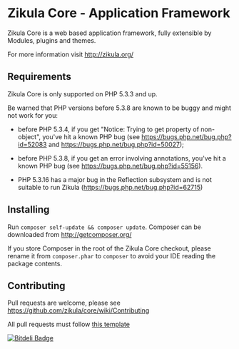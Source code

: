 Zikula Core - Application Framework
===================================

Zikula Core is a web based application framework, fully extensible by
Modules, plugins and themes.

For more information visit http://zikula.org/


Requirements
------------

Zikula Core is only supported on PHP 5.3.3 and up.

Be warned that PHP versions before 5.3.8 are known to be buggy and might not
work for you:

  - before PHP 5.3.4, if you get "Notice: Trying to get property of
    non-object", you've hit a known PHP bug (see
    https://bugs.php.net/bug.php?id=52083 and
    https://bugs.php.net/bug.php?id=50027);

  - before PHP 5.3.8, if you get an error involving annotations, you've hit
    a known PHP bug (see https://bugs.php.net/bug.php?id=55156).

  - PHP 5.3.16 has a major bug in the Reflection subsystem and is not 
    suitable to run Zikula (https://bugs.php.net/bug.php?id=62715)


Installing
----------

Run `composer self-update && composer update`. Composer can be downloaded 
from http://getcomposer.org/

If you store Composer in the root of the Zikula Core checkout, please
rename it from `composer.phar` to `composer` to avoid your IDE reading
the package contents.


Contributing
------------

Pull requests are welcome, please see https://github.com/zikula/core/wiki/Contributing

All pull requests must follow [this template](https://github.com/zikula/core/wiki/Contributing#pull-request-template)


[![Bitdeli Badge](https://d2weczhvl823v0.cloudfront.net/zikula/core/trend.png)](https://bitdeli.com/free "Bitdeli Badge")

